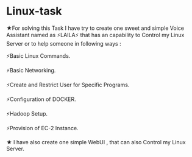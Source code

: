 # Linux-task
★For solving this Task I have try to create one sweet and simple Voice Assistant named as ⚡LAILA⚡ that has an capability to Control my Linux Server or to help someone in following ways :

⚡Basic Linux Commands.

⚡Basic Networking.

⚡Create and Restrict User for Specific Programs.

⚡Configuration of DOCKER.

⚡Hadoop Setup.

⚡Provision of EC-2 Instance.

★ I have also create one simple WebUI , that can also Control my Linux Server.
